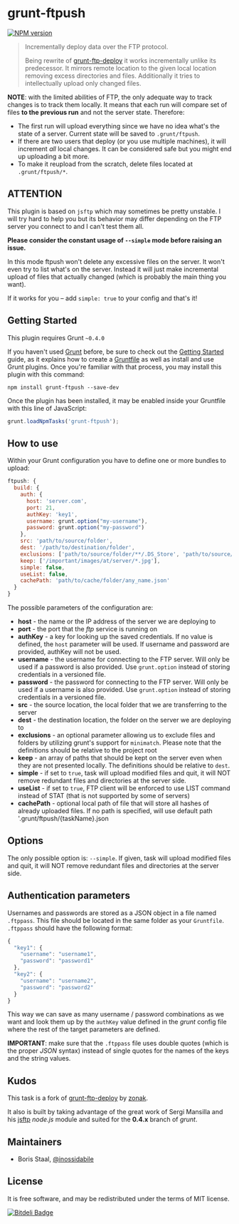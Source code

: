 ﻿# grunt-ftpush

[![NPM version](https://badge.fury.io/js/grunt-ftpush.png)](http://badge.fury.io/js/grunt-ftpush)

> Incrementally deploy data over the FTP protocol.
>
> Being rewrite of [grunt-ftp-deploy](https://github.com/zonak/grunt-ftp-deploy) it works incrementally
> unlike its predecessor. It mirrors remote location to the given local location removing excess directories
> and files. Additionally it tries to intellectually upload only changed files.

**NOTE**: with the limited abilities of FTP, the only adequate way to track changes is to track them locally. It means that each run will compare set of files **to the previous run** and not the server state. Therefore:

  * The first run will upload everything since we have no idea what's the state of a server. Current state will be saved to `.grunt/ftpush`.
  * If there are two users that deploy (or you use multiple machines), it will increment _all_ local changes. It can be considered safe but you might end up uploading a bit more.
  * To make it reupload from the scratch, delete files located at `.grunt/ftpush/*`.

## ATTENTION

This plugin is based on `jsftp` which may sometimes be pretty unstable. I will try hard to help you but its behavior may differ depending on the FTP server you connect to and I can't test them all.

**Please consider the constant usage of `--simple` mode before raising an issue.**

In this mode ftpush won't delete any excessive files on the server. It won't even try to list what's on the server. Instead it will just make incremental upload of files that actually changed (which is probably the main thing you want).

If it works for you – add `simple: true` to your config and that's it!

## Getting Started
This plugin requires Grunt `~0.4.0`

If you haven't used [Grunt](http://gruntjs.com/) before, be sure to check out the [Getting Started](http://gruntjs.com/getting-started) guide, as it explains how to create a [Gruntfile](http://gruntjs.com/sample-gruntfile) as well as install and use Grunt plugins. Once you're familiar with that process, you may install this plugin with this command:

```shell
npm install grunt-ftpush --save-dev
```

Once the plugin has been installed, it may be enabled inside your Gruntfile with this line of JavaScript:

```js
grunt.loadNpmTasks('grunt-ftpush');
```

## How to use

Within your Grunt configuration you have to define one or more bundles to upload:

```javascript
ftpush: {
  build: {
    auth: {
      host: 'server.com',
      port: 21,
      authKey: 'key1',
      username: grunt.option("my-username"),
      password: grunt.option("my-password")
    },
    src: 'path/to/source/folder',
    dest: '/path/to/destination/folder',
    exclusions: ['path/to/source/folder/**/.DS_Store', 'path/to/source/folder/**/Thumbs.db', 'dist/tmp'],
    keep: ['/important/images/at/server/*.jpg'],
    simple: false,
    useList: false,
    cachePath: 'path/to/cache/folder/any_name.json'
  }
}
```

The possible parameters of the configuration are:

- **host** - the name or the IP address of the server we are deploying to
- **port** - the port that the _ftp_ service is running on
- **authKey** - a key for looking up the saved credentials. If no value is defined, the `host` parameter will be used. If username and password are provided, authKey will not be used.
- **username** - the username for connecting to the FTP server. Will only be used if a password is also provided. Use `grunt.option` instead of storing credentials in a versioned file.
- **password** - the password for connecting to the FTP server. Will only be used if a username is also provided. Use `grunt.option` instead of storing credentials in a versioned file.
- **src** - the source location, the local folder that we are transferring to the server
- **dest** - the destination location, the folder on the server we are deploying to
- **exclusions** - an optional parameter allowing us to exclude files and folders by utilizing grunt's support for `minimatch`. Please note that the definitions should be relative to the project root
- **keep** - an array of paths that should be kept on the server even when they are not presented locally. The definitions should be relative to `dest`.
- **simple** - if set to `true`, task will upload modified files and quit, it will NOT remove redundant files and directories at the server side.
- **useList** - if set to `true`, FTP client will be enforced to use LIST command instead of STAT (that is not supported by some of servers)
- **cachePath** - optional local path of file that will store all hashes of already uploaded files. If no path is specified, will use default path '.grunt/ftpush/{taskName}.json

## Options

The only possible option is: `--simple`. If given, task will upload modified files and quit, it will NOT remove redundant files and directories at the server side.

## Authentication parameters

Usernames and passwords are stored as a JSON object in a file named `.ftppass`. This file should be located in the same folder as your `Gruntfile`. `.ftppass` should have the following format:

```javascript
{
  "key1": {
    "username": "username1",
    "password": "password1"
  },
  "key2": {
    "username": "username2",
    "password": "password2"
  }
}
```

This way we can save as many username / password combinations as we want and look them up by the `authKey` value defined in the _grunt_ config file where the rest of the target parameters are defined.

**IMPORTANT**: make sure that the `.ftppass` file uses double quotes (which is the proper _JSON_ syntax) instead of single quotes for the names of the keys and the string values.

## Kudos

This task is a fork of [grunt-ftp-deploy](https://github.com/zonak/grunt-ftp-deploy) by [zonak](https://github.com/zonak).

It also is built by taking advantage of the great work of Sergi Mansilla and his [jsftp](https://github.com/sergi/jsftp) _node.js_ module and suited for the **0.4.x** branch of _grunt_.

## Maintainers

* Boris Staal, [@inossidabile](http://staal.io)

## License

It is free software, and may be redistributed under the terms of MIT license.

[![Bitdeli Badge](https://d2weczhvl823v0.cloudfront.net/inossidabile/grunt-ftpush/trend.png)](https://bitdeli.com/free "Bitdeli Badge")
